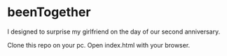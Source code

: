 # beenTogether

I designed to surprise my girlfriend on the day of our second anniversary.

Clone this repo on your pc.
Open index.html with your browser.

